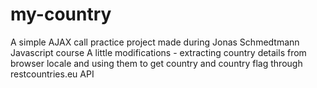 # my-country
A simple AJAX call practice project made during Jonas Schmedtmann Javascript course
A little modifications - extracting country details from browser locale and using them to get country and country flag through restcountries.eu API

